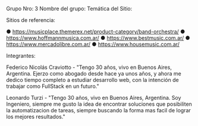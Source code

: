 Grupo Nro: 3
Nombre del grupo:
Temática del Sitio:

Sitios de referencia:

● https://musicplace.themerex.net/product-category/band-orchestra/
● https://www.hoffmannmusica.com.ar/
● https://www.bestmusic.com.ar/
● https://www.mercadolibre.com.ar/
● https://www.housemusic.com.ar/

Integrantes:

Federico Nicolás Craviotto - "Tengo 30 años, vivo en Buenos Aires, Argentina. Ejerzo como abogado desde hace ya unos años, y ahora me dedico tiempo completo a estudiar desarrollo web, con la intención de trabajar como FullStack en un futuro."

Leonardo Turzi - "Tengo 30 años, vivo en Buenos Aires, Argentina. Soy Ingeniero, siempre me gusto la idea de encontrar soluciones que posibiliten la automatizacion de tareas, siempre buscando la forma mas facil de lograr los mejores resultados."
